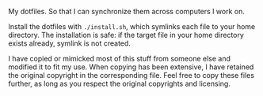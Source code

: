 My dotfiles. So that I can synchronize them across computers I work on.

Install the dotfiles with `./install.sh`, which symlinks each file to your
home directory. The installation is safe: if the target file in your home
directory exists already, symlink is not created.

I have copied or mimicked most of this stuff from someone else and modified it
to fit my use. When copying has been extensive, I have retained the original
copyright in the corresponding file. Feel free to copy these files further, as
long as you respect the original copyrights and licensing.
